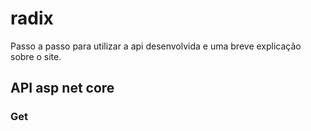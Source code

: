 radix
==============

Passo a passo para utilizar a api desenvolvida e uma breve explicação sobre o site.

## API asp net core

### Get
